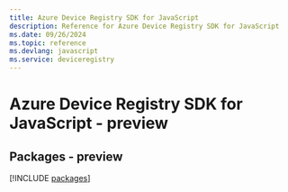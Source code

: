 ```yaml
---
title: Azure Device Registry SDK for JavaScript
description: Reference for Azure Device Registry SDK for JavaScript
ms.date: 09/26/2024
ms.topic: reference
ms.devlang: javascript
ms.service: deviceregistry
---
```

# Azure Device Registry SDK for JavaScript - preview
## Packages - preview
[!INCLUDE [packages](device-registry-index.md)]